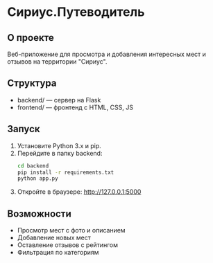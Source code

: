 # Сириус.Путеводитель

## О проекте
Веб-приложение для просмотра и добавления интересных мест и отзывов на территории "Сириус".

## Структура
- backend/ — сервер на Flask
- frontend/ — фронтенд с HTML, CSS, JS

## Запуск
1. Установите Python 3.x и pip.
2. Перейдите в папку backend:
   ```bash
   cd backend
   pip install -r requirements.txt
   python app.py
   ```
3. Откройте в браузере: http://127.0.0.1:5000

## Возможности
- Просмотр мест с фото и описанием
- Добавление новых мест
- Оставление отзывов с рейтингом
- Фильтрация по категориям